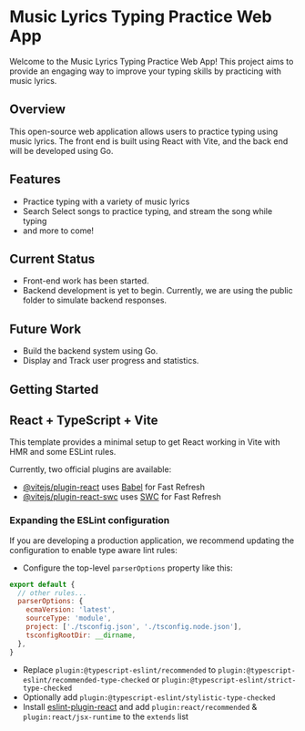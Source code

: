 # Music Lyrics Typing Practice Web App

Welcome to the Music Lyrics Typing Practice Web App! This project aims to provide an engaging way to improve your typing skills by practicing with music lyrics.

## Overview

This open-source web application allows users to practice typing using music lyrics. The front end is built using React with Vite, and the back end will be developed using Go.

## Features

- Practice typing with a variety of music lyrics
- Search Select songs to practice typing, and stream the song while typing
- and more to come!

## Current Status

- Front-end work has been started.
- Backend development is yet to begin. Currently, we are using the public folder to simulate backend responses.

## Future Work

- Build the backend system using Go.
- Display and Track user progress and statistics.

## Getting Started

## React + TypeScript + Vite

This template provides a minimal setup to get React working in Vite with HMR and some ESLint rules.

Currently, two official plugins are available:

- [@vitejs/plugin-react](https://github.com/vitejs/vite-plugin-react/blob/main/packages/plugin-react/README.md) uses [Babel](https://babeljs.io/) for Fast Refresh
- [@vitejs/plugin-react-swc](https://github.com/vitejs/vite-plugin-react-swc) uses [SWC](https://swc.rs/) for Fast Refresh

### Expanding the ESLint configuration

If you are developing a production application, we recommend updating the configuration to enable type aware lint rules:

- Configure the top-level `parserOptions` property like this:

```js
export default {
  // other rules...
  parserOptions: {
    ecmaVersion: 'latest',
    sourceType: 'module',
    project: ['./tsconfig.json', './tsconfig.node.json'],
    tsconfigRootDir: __dirname,
  },
}
```

- Replace `plugin:@typescript-eslint/recommended` to `plugin:@typescript-eslint/recommended-type-checked` or `plugin:@typescript-eslint/strict-type-checked`
- Optionally add `plugin:@typescript-eslint/stylistic-type-checked`
- Install [eslint-plugin-react](https://github.com/jsx-eslint/eslint-plugin-react) and add `plugin:react/recommended` & `plugin:react/jsx-runtime` to the `extends` list
